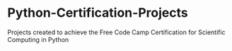 # Python-Certification-Projects
Projects created to achieve the Free Code Camp Certification for Scientific Computing in Python
